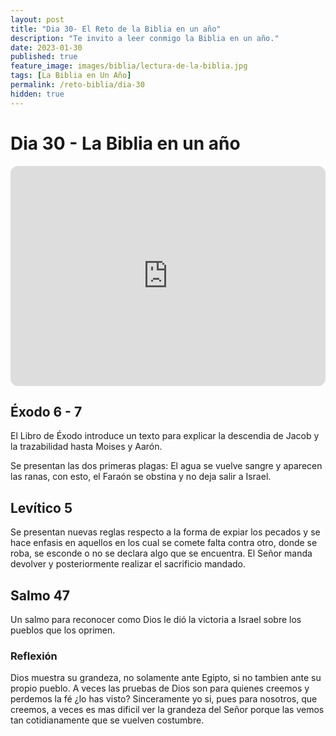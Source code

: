 ```yaml
---
layout: post
title: "Dia 30- El Reto de la Biblia en un año"
description: "Te invito a leer conmigo la Biblia en un año."
date: 2023-01-30
published: true
feature_image: images/biblia/lectura-de-la-biblia.jpg
tags: [La Biblia en Un Año]
permalink: /reto-biblia/dia-30
hidden: true
---
```


# Dia 30 - La Biblia en un año 
<iframe style="border-radius:12px" src="https://open.spotify.com/embed/episode/1oSuQKtPDH0LfkLtfEC33S?utm_source=generator" width="100%" height="352" frameBorder="0" allowfullscreen="" allow="autoplay; clipboard-write; encrypted-media; fullscreen; picture-in-picture" loading="lazy"></iframe>

## Éxodo 6 - 7
El Libro de Éxodo introduce un texto para explicar la descendia de Jacob y la trazabilidad hasta Moises y Aarón.

Se presentan las dos primeras plagas: El agua se vuelve sangre y aparecen las ranas, con esto, el Faraón se obstina y no deja salir a Israel.

## Levítico 5
Se presentan nuevas reglas respecto a la forma de expiar los pecados y se hace enfasis en aquellos en los cual se comete falta contra otro, donde se roba, se esconde o no se declara algo que se encuentra. El Señor manda devolver y posteriormente realizar el sacrificio mandado.

## Salmo 47
Un salmo para reconocer como Dios le dió la victoria a Israel sobre los pueblos que los oprimen.

### Reflexión  
Dios muestra su grandeza, no solamente ante Egipto, si no tambien ante su propio pueblo. A veces las pruebas de Dios son para quienes creemos y perdemos la fé ¿lo has visto? Sinceramente yo si, pues para nosotros, que creemos, a veces es mas dificil ver la grandeza del Señor porque las vemos tan cotidianamente que se vuelven costumbre.



